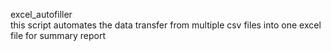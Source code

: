 excel_autofiller<br>
this script automates the data transfer from multiple csv files into one excel file for summary report
